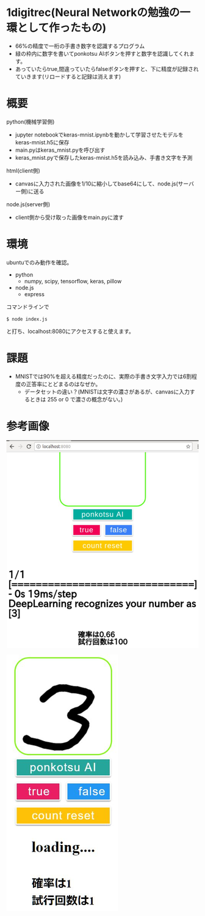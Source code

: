 # 1digitrec(Neural Networkの勉強の一環として作ったもの)

- 66%の精度で一桁の手書き数字を認識するプログラム
- 緑の枠内に数字を書いてponkotsu AIボタンを押すと数字を認識してくれます。
- あっていたらtrue,間違っていたらfalseボタンを押すと、下に精度が記録されていきます(リロードすると記録は消えます)


# 概要
python(機械学習側)

- jupyter notebookでkeras-mnist.ipynbを動かして学習させたモデルをkeras-mnist.h5に保存
- main.pyはkeras_mnist.pyを呼び出す
- keras_mnist.pyで保存したkeras-mnist.h5を読み込み、手書き文字を予測

html(client側)
- canvasに入力された画像を1/10に縮小してbase64にして、node.js(サーバー側)に送る

node.js(server側)
- client側から受け取った画像をmain.pyに渡す


# 環境
ubuntuでのみ動作を確認。
- python
  - numpy, scipy, tensorflow, keras, pillow
- node.js
  - express

コマンドラインで
```
$ node index.js
```
と打ち、localhost:8080にアクセスすると使えます。


# 課題
- MNISTでは90%を超える精度だったのに、実際の手書き文字入力では6割程度の正答率にとどまるのはなぜか。
  - データセットの違い？(MNISTは文字の濃さがあるが、canvasに入力するときは 255 or 0 で濃さの概念がない。)


# 参考画像

![image](./_img/image1.JPG)


![image](./_img/image2.JPG)

